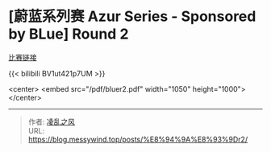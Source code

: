 # [蔚蓝系列赛 Azur Series - Sponsored by BLue] Round 2

[比赛链接](https://acm.sdut.edu.cn/onlinejudge3/competitions-public/22/intro)

{{&lt; bilibili BV1ut421p7UM &gt;}}

&lt;center&gt;
	&lt;embed src=&#34;/pdf/bluer2.pdf&#34; width=&#34;1050&#34; height=&#34;1000&#34;&gt;
&lt;/center&gt;

---

> 作者: [凌乱之风](https://github.com/messywind)  
> URL: https://blog.messywind.top/posts/%E8%94%9A%E8%93%9Dr2/  

